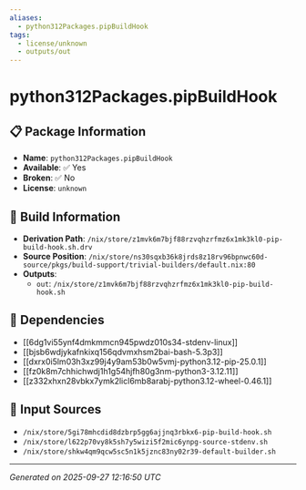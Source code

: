 ```yaml
---
aliases:
  - python312Packages.pipBuildHook
tags:
  - license/unknown
  - outputs/out
---
```


# python312Packages.pipBuildHook

## 📋 Package Information

- **Name**: `python312Packages.pipBuildHook`
- **Available**: ✅ Yes
- **Broken**: ✅ No
- **License**: `unknown`

## 🔧 Build Information

- **Derivation Path**: `/nix/store/z1mvk6m7bjf88rzvqhzrfmz6x1mk3kl0-pip-build-hook.sh.drv`
- **Source Position**: `/nix/store/ns30sqxb36k8jrds8z18rv96bpnwc60d-source/pkgs/build-support/trivial-builders/default.nix:80`
- **Outputs**:
  - `out`:  `/nix/store/z1mvk6m7bjf88rzvqhzrfmz6x1mk3kl0-pip-build-hook.sh`

## 🔗 Dependencies

- [[6dg1vi55ynf4dmkmmcn945pwdz010s34-stdenv-linux]]
- [[bjsb6wdjykafnkixq156qdvmxhsm2bai-bash-5.3p3]]
- [[dxrx0i5lm03h3xz99j4y9am53b0w5vmj-python3.12-pip-25.0.1]]
- [[fz0k8m7chhichwdj1h1g54hjfh80g3nm-python3-3.12.11]]
- [[z332xhxn28vbkx7ymk2licl6mb8arabj-python3.12-wheel-0.46.1]]

## 📁 Input Sources

- `/nix/store/5gi78mhcdid8dzbrp5gg6ajjnq3rbkx6-pip-build-hook.sh`
- `/nix/store/l622p70vy8k5sh7y5wizi5f2mic6ynpg-source-stdenv.sh`
- `/nix/store/shkw4qm9qcw5sc5n1k5jznc83ny02r39-default-builder.sh`

---
*Generated on 2025-09-27 12:16:50 UTC*
